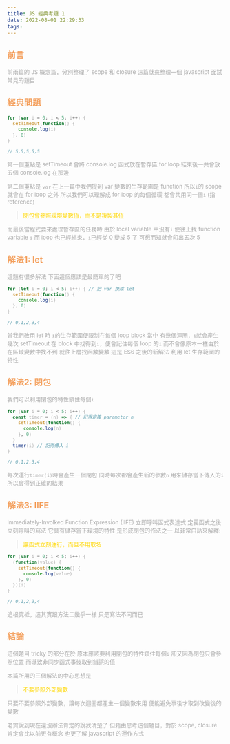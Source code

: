 ```yaml
---
title: JS 經典考題 1
date: 2022-08-01 22:29:33
tags:
---
```


<font size="2" color="#aaa">

## <font color="#f4a261">前言</font>

前兩篇的 JS 概念篇，分別整理了 scope 和 closure
這篇就來整理一個 javascript 面試常見的題目

## <font color="#f4a261">經典問題</font>

```javascript
for (var i = 0; i < 5; i++) {
  setTimeout(function() {
    console.log(i)
  }, 0)
}

// 5,5,5,5,5
```
第一個重點是 
setTimeout 會將 console.log 函式放在暫存區
for loop 結束後一共會放五個 console.log 在那邊

第二個重點是 `var`
在上一篇中我們提到 var 變數的生存範圍是 function
所以`i`的 scope 就會在 for loop 之外
所以我們可以理解成 for loop 的每個循環
都會共用同一個`i` (指reference)

> <font color='gold'>閉包會參照環境變數值，而不是複製其值</font>

而最後當程式要來處理暫存區的任務時
由於 local variable 中沒有`i`
便往上找 function variable `i`
而 loop 也已經結束，`i`已經從 0 變成 5 了
可想而知就會印出五次 5

## <font color="#f4a261">解法1: let</font>

這題有很多解法
下面這個應該是最簡單的了吧

```javascript
for (let i = 0; i < 5; i++) { // 把 var 換成 let
  setTimeout(function() {
    console.log(i)
  }, 0)
}

// 0,1,2,3,4
```

當我們改用 let 時
`i`的生存範圍便限制在每個 loop block 當中
有幾個迴圈，`i`就會產生幾次
setTimeout 在 block 中找得到`i`，便會記住每個 loop 的`i`
而不會像原本一樣由於在區域變數中找不到
就往上層找函數變數
這是 ES6 之後的新解法
利用 let 生存範圍的特性

## <font color="#f4a261">解法2: 閉包</font>

我們可以利用閉包的特性鎖住每個`i`

```javascript
for (var i = 0; i < 5; i++) {
  const timer = (n) => { // 記得定義 parameter n
    setTimeout(function() {
      console.log(n)
    }, 0)
  }
  timer(i) // 記得傳入 i
}

// 0,1,2,3,4
```
每次運行`timer(i)`時會產生一個閉包
同時每次都會產生新的參數`n`
用來儲存當下傳入的`i`
所以會得到正確的結果

## <font color="#f4a261">解法3: IIFE</font>

Immediately-Involked Function Expression (IIFE)
立即呼叫函式表達式
定義函式之後立刻呼叫的寫法
它具有儲存當下環境的特性
是形成閉包的作法之一
以非常白話來解釋: 

> <font color="gold">讓函式立刻運行，而且不用取名</font>

```javascript
for (var i = 0; i < 5; i++) {
  (function(value) {
    setTimeout(function() {
      console.log(value)
    }, 0)
  })(i)
}

// 0,1,2,3,4
```

追根究柢，這其實跟方法二幾乎一樣
只是寫法不同而已

## <font color="#f4a261">結論</font>

這個題目 tricky 的部分在於
原本應該要利用閉包的特性鎖住每個`i`
卻又因為閉包只會參照位置
而導致非同步函式事後取到錯誤的值

本篇所用的三個解法的中心思想是

> <font color="gold">不要參照外部變數</font>

只要不要參照外部變數，讓每次迴圈都產生一個變數來用
便能避免事後才取到改變後的變數

老實說到現在還沒辦法肯定的說我清楚了
但藉由思考這個題目，對於 scope, closure 肯定會比以前更有概念
也更了解 javascript 的運作方式